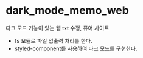 # dark_mode_memo_web
다크 모드 기능이 있는 웹 txt 수정, 퓨어 사이트

* fs 모듈로 파일 입출력 처리를 한다.
* styled-component를 사용하여 다크 모드를 구현한다.

